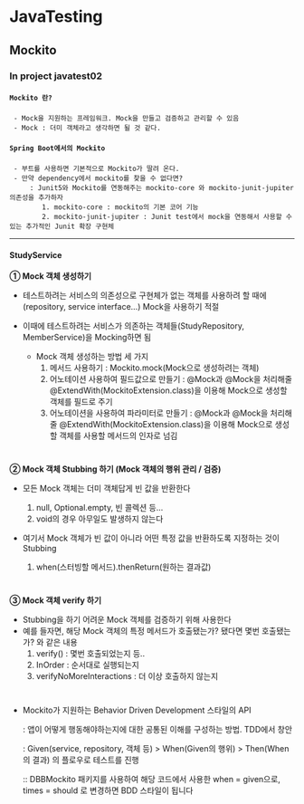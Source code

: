 # JavaTesting
## Mockito

### In project javatest02


#### `Mockito 란?`
```
 - Mock을 지원하는 프레임워크. Mock을 만들고 검증하고 관리할 수 있음
 - Mock : 더미 객체라고 생각하면 될 것 같다.
```

#### `Spring Boot에서의 Mockito`
```
 - 부트를 사용하면 기본적으로 Mockito가 딸려 온다. 
 - 만약 dependency에서 mockito를 찾을 수 없다면? 
     : Junit5와 Mockito를 연동해주는 mockito-core 와 mockito-junit-jupiter 의존성을 추가하자  
        1. mockito-core : mockito의 기본 코어 기능
        2. mockito-junit-jupiter : Junit test에서 mock을 연동해서 사용할 수 있는 추가적인 Junit 확장 구현체 
 ```

***

#### StudyService

**① Mock 객체 생성하기**
   - 테스트하려는 서비스의 의존성으로 구현체가 없는 객체를 사용하려 할 때에(repository, service interface...) Mock을 사용하기 적절
   - 이때에 테스트하려는 서비스가 의존하는 객체들(StudyRepository, MemberService)을 Mocking하면 됨
    
        * Mock 객체 생성하는 방법 세 가지
            1. 메서드 사용하기 : Mockito.mock(Mock으로 생성하려는 객체)
            2. 어노테이션 사용하여 필드값으로 만들기 : @Mock과 @Mock을 처리해줄 @ExtendWith(MockitoExtension.class)을 이용해 Mock으로 생성할 객체를 필드로 주기 
            3. 어노테이션을 사용하여 파라미터로 만들기 : @Mock과 @Mock을 처리해줄 @ExtendWith(MockitoExtension.class)을 이용해 Mock으로 생성할 객체를 사용할 메서드의 인자로 넘김
            
#            
**② Mock 객체 Stubbing 하기 (Mock 객체의 행위 관리 / 검증)**

   * 모든 Mock 객체는 더미 객체답게 빈 값을 반환한다
        1. null, Optional.empty, 빈 콜렉션 등...
        2. void의 경우 아무일도 발생하지 않는다 
        
   * 여기서 Mock 객체가 빈 값이 아니라 어떤 특정 값을 반환하도록 지정하는 것이 Stubbing             
        1. when(스터빙할 메서드).thenReturn(원하는 결과값) 
        
#      
**③ Mock 객체 verify 하기**

   * Stubbing을 하기 어려운 Mock 객체를 검증하기 위해 사용한다
   * 예를 들자면, 해당 Mock 객체의 특정 메서드가 호출됐는가? 됐다면 몇번 호출됐는가? 와 같은 내용
        1. verify() : 몇번 호출되었는지 등..
        2. InOrder :  순서대로 실행되는지
        3. verifyNoMoreInteractions : 더 이상 호출하지 않는지 

#
         
- Mockito가 지원하는 Behavior Driven Development 스타일의 API 

    : 앱이 어떻게 행동해야하는지에 대한 공통된 이해를 구성하는 방법. TDD에서 창안
    
    : Given(service, repository, 객체 등) > When(Given의 행위) > Then(When의 결과) 의 플로우로 테스트를 진행
   
    :: DBBMockito 패키지를 사용하여 해당 코드에서 사용한 when = given으로, times = should 로 변경하면 BDD 스타일이 됩니다
    